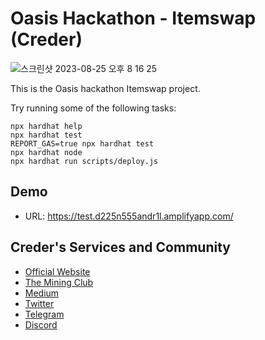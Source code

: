 # Oasis Hackathon - Itemswap (Creder)

![스크린샷 2023-08-25 오후 8 16 25](https://github.com/CrederLabs/oasis-itemswap/assets/34641838/d39df4ae-c1d3-4d0d-81a7-90625cd2a25e)

This is the Oasis hackathon Itemswap project.

Try running some of the following tasks:

```shell
npx hardhat help
npx hardhat test
REPORT_GAS=true npx hardhat test
npx hardhat node
npx hardhat run scripts/deploy.js
```

## Demo
- URL: https://test.d225n555andr1l.amplifyapp.com/

## Creder's Services and Community

- [Official Website](https://www.creder.biz)
- [The Mining Club](https://theminingclub.io)
- [Medium](https://medium.com/@creder2022)
- [Twitter](https://twitter.com/creder_official)
- [Telegram](https://t.me/creder_tg)
- [Discord](https://discord.com/invite/dR6FD4BYNk)